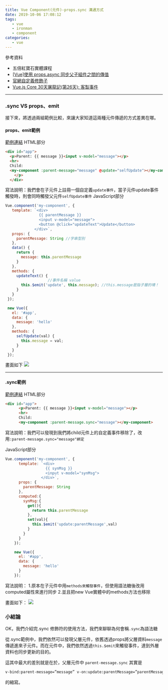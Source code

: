 ```yaml
---
title: Vue Component(元件)-props.sync 溝通方式
date: 2019-10-06 17:08:12
tags:
   - vue 
   - ironman
   - component
categories:
   - vue
---
```


參考資料
- 五倍紅寶石實體課程
- [[Vue]使用 props.async 同步父子組件之間的傳值](https://medium.com/%E4%B8%80%E5%80%8B%E5%B0%8F%E5%B0%8F%E5%B7%A5%E7%A8%8B%E5%B8%AB%E7%9A%84%E9%9A%A8%E6%89%8B%E7%AD%86%E8%A8%98/vue-%E4%BD%BF%E7%94%A8-props-async-%E5%90%8C%E6%AD%A5%E7%88%B6%E5%AD%90%E7%B5%84%E5%BB%BA%E4%B9%8B%E9%96%93%E7%9A%84%E5%82%B3%E5%80%BC-f7b1d3007836)
- [官網自定義修飾子](https://cn.vuejs.org/v2/guide/components-custom-events.html#sync-%E4%BF%AE%E9%A5%B0%E7%AC%A6)
- [Vue.js Core 30天屠龍記(第26天): 客製事件](https://ithelp.ithome.com.tw/articles/10209183)
<!-- more -->
-----

### .sync VS props、emit
接下來，將透過兩組範例比較，來讓大家知道這兩種元件傳遞的方式差異在哪。

#### props、emit範例
[範例連結](https://jsbin.com/huliyem/3/edit?html,js,output)
HTML部分
```html
<div id="app">
  <p>Parent: {{ message }}<input v-model="message"></p>
  <hr>
  Child:
  <my-component :parent-message="message" @update="selfUpdate"></my-component>
    </p>
  </div>
```
寫法說明：我們會在子元件上註冊一個自定義`update事件`，當子元件update事件觸發時，則會同時觸發父元件`selfUpdate事件`
JavaScript部分
```javascript
Vue.component('my-component', {
   template: `<div>
               {{ parentMessage }}
               <input v-model="message">
               <button @click="updateText">Update</button>
             </div>`,
   props: {
     parentMessage: String //字串型別
   },
   data() {
     return {
       message: this.parentMessage
     }
   },
   methods: {
     updateText() {
                   //事件名稱 value
       this.$emit('update', this.message); //this.message是指子層的噢！
     }
   }
 });

 new Vue({
   el: '#app',
   data: {
     message: 'hello'
   },
   methods: {
     selfUpdate(val) {
       this.message = val;
     }
   }
 });

```
畫面如下
![](https://media.giphy.com/media/Qu7Lk3AqZhPJEotVNH/giphy.gif)

-----


#### .sync範例
[範例連結](https://jsbin.com/wupidon/edit?html,js,console,output)
HTML部分
```html
<div id="app">
      <p>Parent: {{ message }}<input v-model="message"></p>
      <hr>
      Child:
      <my-component :parent-message.sync="message"></my-component>
```
寫法說明：我們可以發現到我們將child元件上的自定義事件移除了，改用`:parent-message.sync="message"綁定`

JavaScript部分
```javascript
Vue.component('my-component', {
      template: `<div>
                  {{ synMsg }}
                  <input v-model="synMsg">
                </div>`,
      props: {
        parentMessage: String
      },
      computed:{
        synMsg:{
          get(){
            return this.parentMessage
          },
          set(val){
            this.$emit('update:parentMessage',val)
          }
        }
      }
    });

    new Vue({
      el: '#app',
      data: {
        message: 'hello'
      }
    });

```
寫法說明：
1.原本在子元件中用`methods來觸發事件`，但使用語法糖後改用computed屬性來進行同步
2.並且把new Vue實體中的methods方法也移除

畫面如下：
![](https://media.giphy.com/media/RfAUBaqtHDDNT5kmPS/giphy.gif)

### 小結論
OK，我們介紹完.sync 修飾符的使用方法，我們來聊聊為何會稱`.sync`為語法糖

從.sync範例中，我們依然可以發現父層元件，依舊透過props將父層資料`message`傳遞進來子元件。而在元件中，我們依然透過`this.$emit`來觸發事件，達到外層資料也同步更新的目的。

這其中最大的差別就是在於，父層元件中 `parent-message.sync` 其實是
```html
v-bind:parent-message=”message” v-on:update:parentMessage=”parentMessage = $event”
``` 
的縮寫。



